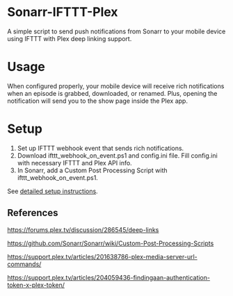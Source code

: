 # Sonarr-IFTTT-Plex
A simple script to send push notifications from Sonarr to your mobile device using IFTTT with Plex deep linking support.


# Usage
When configured properly, your mobile device will receive rich notifications when an episode is grabbed, downloaded, or renamed. Plus, opening the notification will send you to the show page inside the Plex app.

# Setup
1. Set up IFTTT webhook event that sends rich notifications.
2. Download ifttt_webhook_on_event.ps1 and config.ini file. Fill config.ini with necessary IFTTT and Plex API info.
3. In Sonarr, add a Custom Post Processing Script with ifttt_webhook_on_event.ps1.

See [detailed setup instructions](setup/setup.md).


## References
https://forums.plex.tv/discussion/286545/deep-links

https://github.com/Sonarr/Sonarr/wiki/Custom-Post-Processing-Scripts

https://support.plex.tv/articles/201638786-plex-media-server-url-commands/

https://support.plex.tv/articles/204059436-findingaan-authentication-token-x-plex-token/
<!--stackedit_data:
eyJoaXN0b3J5IjpbLTEyMTkzMDMwODcsLTExNTA4MzAxMDBdfQ
==
-->